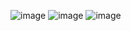 ![image](https://github.com/user-attachments/assets/38ff9dc2-5933-4ad1-8711-9f390f59a6ae)
![image](https://github.com/user-attachments/assets/9c5a0f5c-8295-4f88-8b55-005f524f4d4b)
![image](https://github.com/user-attachments/assets/df1f681b-1298-4ff7-8f91-b3bf22cf0268)
